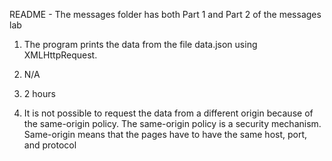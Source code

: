 README - The messages folder has both Part 1 and Part 2 of the messages lab

1. The program prints the data from the file data.json using XMLHttpRequest.

2. N/A

3. 2 hours

4. It is not possible to request the data from a different origin because of the same-origin policy. The same-origin policy is a security mechanism. Same-origin means that the pages have to have the same host, port, and protocol
